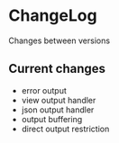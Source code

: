 # ChangeLog

Changes between versions

## Current changes

* error output
* view output handler
* json output handler
* output buffering
* direct output restriction
